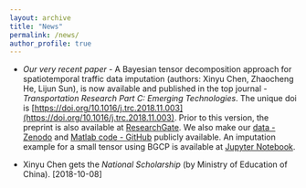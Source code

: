 ```yaml
---
layout: archive
title: "News"
permalink: /news/
author_profile: true
---
```


- *Our very recent paper* - A Bayesian tensor decomposition approach for spatiotemporal traffic data imputation (authors: Xinyu Chen, Zhaocheng He, Lijun Sun), is now available and published in the top journal - *Transportation Research Part C: Emerging Technologies*. The unique doi is [https://doi.org/10.1016/j.trc.2018.11.003](https://doi.org/10.1016/j.trc.2018.11.003). Prior to this version, the preprint is also available at [ResearchGate](https://www.researchgate.net/publication/329177786_A_Bayesian_tensor_decomposition_approach_for_spatiotemporal_traffic_data_imputation). We also make our [data - Zenodo](http://doi.org/10.5281/zenodo.1205229) and [Matlab code - GitHub](https://github.com/lijunsun/bgcp_imputation) publicly available. An imputation example for a small tensor using BGCP is available at [Jupyter Notebook](https://nbviewer.jupyter.org/github/xinychen/transdim/blob/master/BGCP_example.ipynb).

- Xinyu Chen gets the *National Scholarship* (by Ministry of Education of China). [2018-10-08]
